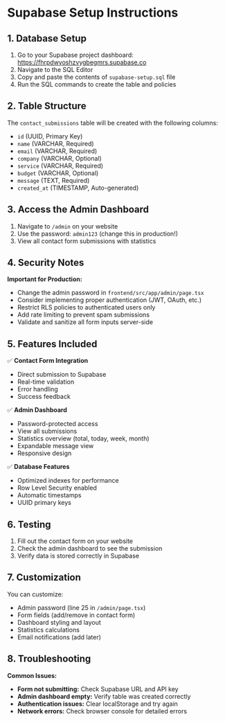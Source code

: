 # Supabase Setup Instructions

## 1. Database Setup

1. Go to your Supabase project dashboard: https://fhrpdwyoshzvygbegmrs.supabase.co
2. Navigate to the SQL Editor
3. Copy and paste the contents of `supabase-setup.sql` file
4. Run the SQL commands to create the table and policies

## 2. Table Structure

The `contact_submissions` table will be created with the following columns:
- `id` (UUID, Primary Key)
- `name` (VARCHAR, Required)
- `email` (VARCHAR, Required) 
- `company` (VARCHAR, Optional)
- `service` (VARCHAR, Required)
- `budget` (VARCHAR, Optional)
- `message` (TEXT, Required)
- `created_at` (TIMESTAMP, Auto-generated)

## 3. Access the Admin Dashboard

1. Navigate to `/admin` on your website
2. Use the password: `admin123` (change this in production!)
3. View all contact form submissions with statistics

## 4. Security Notes

**Important for Production:**
- Change the admin password in `frontend/src/app/admin/page.tsx`
- Consider implementing proper authentication (JWT, OAuth, etc.)
- Restrict RLS policies to authenticated users only
- Add rate limiting to prevent spam submissions
- Validate and sanitize all form inputs server-side

## 5. Features Included

✅ **Contact Form Integration**
- Direct submission to Supabase
- Real-time validation
- Error handling
- Success feedback

✅ **Admin Dashboard**
- Password-protected access
- View all submissions
- Statistics overview (total, today, week, month)
- Expandable message view
- Responsive design

✅ **Database Features**
- Optimized indexes for performance
- Row Level Security enabled
- Automatic timestamps
- UUID primary keys

## 6. Testing

1. Fill out the contact form on your website
2. Check the admin dashboard to see the submission
3. Verify data is stored correctly in Supabase

## 7. Customization

You can customize:
- Admin password (line 25 in `/admin/page.tsx`)
- Form fields (add/remove in contact form)
- Dashboard styling and layout
- Statistics calculations
- Email notifications (add later)

## 8. Troubleshooting

**Common Issues:**
- **Form not submitting:** Check Supabase URL and API key
- **Admin dashboard empty:** Verify table was created correctly
- **Authentication issues:** Clear localStorage and try again
- **Network errors:** Check browser console for detailed errors